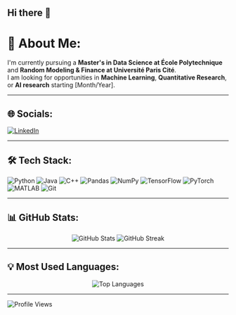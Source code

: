 ## Hi there 👋
# 🚀 About Me:
I'm currently pursuing a **Master's in Data Science at École Polytechnique** and **Random Modeling & Finance at Université Paris Cité**.  
I am looking for opportunities in **Machine Learning**, **Quantitative Research**, or **AI research** starting [Month/Year].

---

## 🌐 Socials:
[![LinkedIn](https://img.shields.io/badge/LinkedIn-%230077B5.svg?style=for-the-badge&logo=linkedin&logoColor=white)](https://linkedin.com/in/YOUR_LINKEDIN_PROFILE)

---

## 🛠 Tech Stack:
![Python](https://img.shields.io/badge/python-%2314354C.svg?style=for-the-badge&logo=python&logoColor=white)
![Java](https://img.shields.io/badge/java-%23ED8B00.svg?style=for-the-badge&logo=java&logoColor=white)
![C++](https://img.shields.io/badge/C++-blue?style=for-the-badge&logo=c%2b%2b&logoColor=white)
![Pandas](https://img.shields.io/badge/pandas-%23150458.svg?style=for-the-badge&logo=pandas&logoColor=white)
![NumPy](https://img.shields.io/badge/numpy-%23013243.svg?style=for-the-badge&logo=numpy&logoColor=white)
![TensorFlow](https://img.shields.io/badge/TensorFlow-%23FF6F00.svg?style=for-the-badge&logo=tensorflow&logoColor=white)
![PyTorch](https://img.shields.io/badge/pytorch-%23EE4C2C.svg?style=for-the-badge&logo=pytorch&logoColor=white)
![MATLAB](https://img.shields.io/badge/MATLAB-%230079C6.svg?style=for-the-badge&logo=mathworks&logoColor=white)
![Git](https://img.shields.io/badge/git-%23F05033.svg?style=for-the-badge&logo=git&logoColor=white)

---

## 📊 GitHub Stats:
<div align="center">
  <img src="https://github-readme-stats.vercel.app/api?username=YOUR_USERNAME&show_icons=true&theme=radical" alt="GitHub Stats" />
  <img src="https://github-readme-streak-stats.herokuapp.com/?user=YOUR_USERNAME&theme=radical" alt="GitHub Streak" />
</div>

---

## 💡 Most Used Languages:
<div align="center">
  <img src="https://github-readme-stats.vercel.app/api/top-langs/?username=YOUR_USERNAME&layout=compact&theme=radical" alt="Top Languages" />
</div>

---

![Profile Views](https://komarev.com/ghpvc/?username=YOUR_USERNAME&style=flat-square&color=blue)


